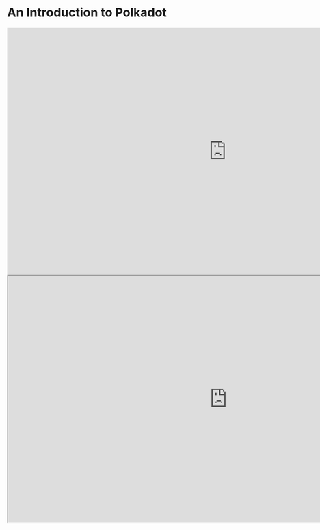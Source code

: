 # An Introduction to Polkadot

<iframe width="1024px" height="576px" src="https://www.youtube.com/embed/XefDNmmSMYo?si=j6Ohk26pcDxQ-MJW" title="YouTube video player" frameborder="0" allow="accelerometer; autoplay; clipboard-write; encrypted-media; gyroscope; picture-in-picture; web-share" referrerpolicy="strict-origin-when-cross-origin" allowfullscreen></iframe>

<iframe src="https://polkadot-blockchain-academy.github.io/pba-content/hong-kong-2024/syllabus/7-Polkadot/Polkadot_Decisions_slides.html#/" width="1024px" height="576px"></iframe>
